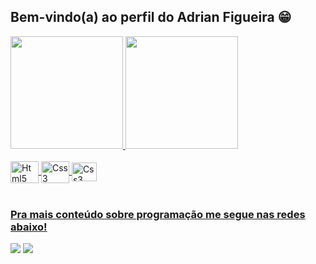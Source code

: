 ## Bem-vindo(a) ao perfil do Adrian Figueira 😁

 <div>
   <a href="https://github.com/AdrianFigueira">
   <img height="180em" src="https://github-readme-stats.vercel.app/api?username=AdrianFigueira&show_icons=true&theme=tokyonight&include_all_commits=true&count_private=true"/>
   <img height="180em" src="https://github-readme-stats.vercel.app/api/top-langs/?username=AdrianFigueira&layout=compact&langs_count=6&theme=tokyonight"/>
</div>
    
<div style="display: inline_block"><br>
  <img align="center" alt="Html5" height="35" width="45" src="https://cdn.jsdelivr.net/gh/devicons/devicon@latest/icons/html5/html5-plain-wordmark.svg">
  <img align="center" alt="Css3" height="35" width="45" src="https://cdn.jsdelivr.net/gh/devicons/devicon@latest/icons/css3/css3-plain-wordmark.svg">
  <img align="center" alt="Css3" height="30" width="40" src="https://cdn.jsdelivr.net/gh/devicons/devicon@latest/icons/javascript/javascript-plain.svg" />
</div>
 
<br>
 
### Pra mais conteúdo sobre programação me segue nas redes abaixo!
 
<div>
  <a href="https://www.instagram.com/adrian.o_o.figueira/" target="_blank"><img src="https://img.shields.io/badge/-Instagram-%23E4405F?style=for-the-badge&logo=instagram&logoColor=white" target="_blank"></a>
  <a href="https://www.linkedin.com/in/adrian-figueira-dev/" target="_blank"><img src="https://img.shields.io/badge/-LinkedIn-%230077B5?style=for-the-badge&logo=linkedin&logoColor=white" target="_blank"></a>
</div>
